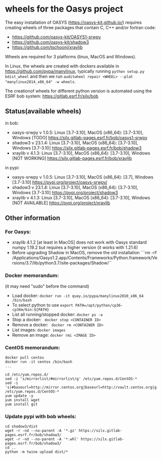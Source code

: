 # wheels for the Oasys project

The easy installation of OASYS (https://oasys-kit.github.io/) requires creating wheels of three packages that contain C, C++ and/or fortran code: 

- https://github.com/oasys-kit/OASYS1-srwpy
- https://github.com/oasys-kit/shadow3
- https://github.com/tschoonj/xraylib

Wheels are required for 3 platforms (linux, MacOS and Windows). 

In Linux, the wheels are created with dockers available in https://github.com/pypa/manylinux, typically running ```python setup.py bdist_wheel``` and then we run ```auditwheel repair <WHEEL> --plat "manylinux2014_x86_64" -w wheels```.

The creationof wheels for different python version is automated using the ESRF bob system: https://gitlab.esrf.fr/silx/bob



## Status(available wheels)

in  bob: 

- oasys-srwpy v 1.0.5: Linux [3.7-3.10], MacOS (x86_64): [3.7-3.10], Windows [TODO] https://silx.gitlab-pages.esrf.fr/bob/oasys1-srwpy
- shadow3 v 23.1.4: Linux [3.7-3.10], MacOS (x86_64): [3.7-3.10], Windows [3.7-3.10] https://silx.gitlab-pages.esrf.fr/bob/shadow3
- xraylib v 4.1.3: Linux [3.7-3.10], MacOS (x86_64): [3.7-3.10], Windows [NOT WORKING] https://silx.gitlab-pages.esrf.fr/bob/xraylib

in pypi: 

- oasys-srwpy v 1.0.5: Linux [3.7-3.10], MacOS (x86_64): [3.7], Windows [3.7-3.10] https://pypi.org/project/oasys-srwpy/
- shadow3 v 23.1.4: Linux [3.7-3.10], MacOS (x86_64): [3.7-3.10], Windows [3.7-3.10] https://pypi.org/project/shadow3
- xraylib v 4.1.3: Linux [3.7-3.10], MacOS (x86_64): [3.7-3.10], Windows [NOT AVAILABLE] https://pypi.org/project/xraylib



## Other information

### For Oasys: 

- xraylib 4.1.2 [at least in MacOS] does not work with Oasys standard numpy 1.19.2 but requires a higher version (it works with 1.21.6)
- Before upgrading Shadow in MacOS, remove the old installation ```rm -rf  /Applications/Oasys1.2.app/Contents/Frameworks/Python.framework/Versions/3.7/lib/python3.7/site-packages/Shadow/``


### Docker memorandum:

(it may need "sudo" before the command)

- Load docker: ```docker run -it quay.io/pypa/manylinux2010_x86_64 /bin/bash``` 
- To select python to use ```export PATH=/opt/python/cp36-cp36m/bin:${PATH}```
- List all running/stopped docker: ```docker ps -a```
- Stop a docker: ``` docker stop <CONTAINER ID>```
- Remove a docker: ``` docker rm <CONTAINER ID>```
- List images: ```docker images```
- Remove an image: ```docker rmi <IMAGE ID>```

### CentOS memorandum:

```
docker pull centos
docker run -it centos /bin/bash
...

cd /etc/yum.repos.d/
sed -i 's/mirrorlist/#mirrorlist/g' /etc/yum.repos.d/CentOS-*
sed -i 's|#baseurl=http://mirror.centos.org|baseurl=http://vault.centos.org|g' /etc/yum.repos.d/CentOS-*
yum update -y
yum install wget
yum install git

```

### Update pypi with bob wheels:
```
cd shadow3/dist
wget -r -nd --no-parent -A '*.gz' https://silx.gitlab-pages.esrf.fr/bob/shadow3/
wget -r -nd --no-parent -A '*.whl' https://silx.gitlab-pages.esrf.fr/bob/shadow3/
cd ..
python -m twine upload dist/*

```

